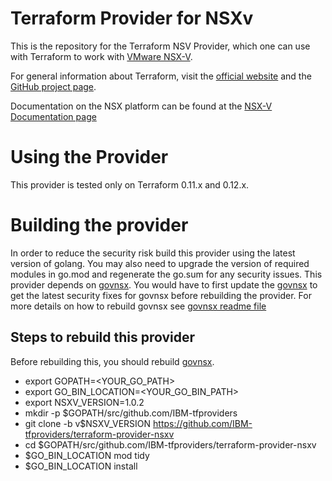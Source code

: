# Terraform Provider for NSXv

This is the repository for the Terraform NSV Provider, which one can use with
Terraform to work with [VMware NSX-V](https://www.vmware.com/products/nsx.html).

For general information about Terraform, visit the [official
website](https://terraform.io/) and the [GitHub project page](tf-github).

Documentation on the NSX platform can be found at the [NSX-V Documentation page](https://docs.vmware.com/en/VMware-NSX-Data-Center-for-vSphere/index.html)

# Using the Provider

This provider is tested only on Terraform 0.11.x and 0.12.x. 

# Building the provider

In order to reduce the security risk build this provider using the latest version of golang. 
You may also need to upgrade the version of required modules in go.mod and regenerate the go.sum for any security issues.
This provider depends on [govnsx](https://github.com/IBM-tfproviders/govnsx). You would have to first update the 
[govnsx](https://github.com/IBM-tfproviders/govnsx) to get the latest security fixes for govnsx before rebuilding the provider.
For more details on how to rebuild govnsx see [govnsx readme file](https://github.com/IBM-tfproviders/govnsx/blob/master/README.md)

## Steps to rebuild this provider

Before rebuilding this, you should rebuild [govnsx](https://github.com/IBM-tfproviders/govnsx).

- export GOPATH=<YOUR_GO_PATH>
- export GO_BIN_LOCATION=<YOUR_GO_BIN_PATH>
- export NSXV_VERSION=1.0.2
- mkdir -p $GOPATH/src/github.com/IBM-tfproviders
- git clone -b v$NSXV_VERSION https://github.com/IBM-tfproviders/terraform-provider-nsxv
- cd $GOPATH/src/github.com/IBM-tfproviders/terraform-provider-nsxv
- $GO_BIN_LOCATION mod tidy
- $GO_BIN_LOCATION install